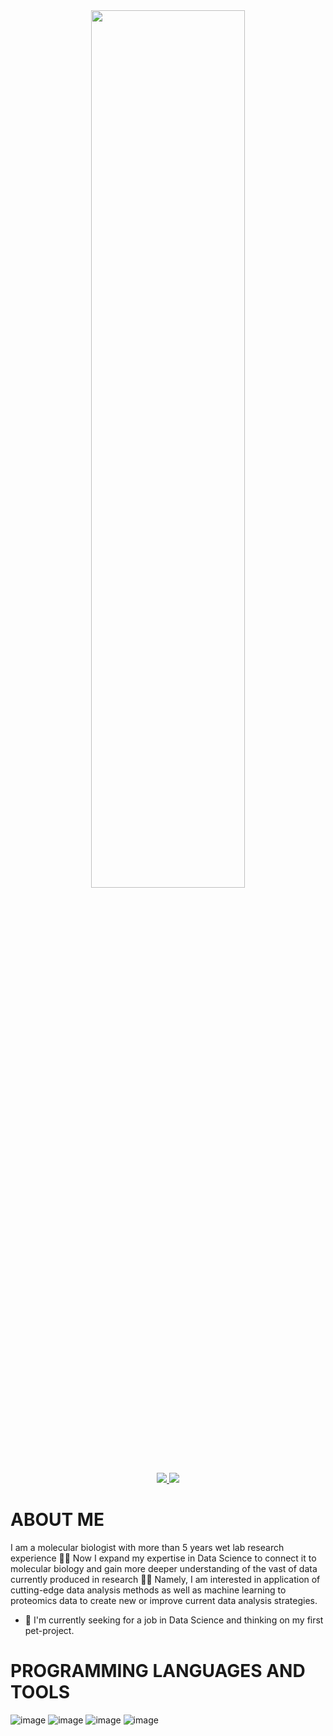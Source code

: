 <div id="header" align="center">
  <img src="https://media.giphy.com/media/v1.Y2lkPTc5MGI3NjExYmY4MzBlN2IyZjA3MzBiNGExM2VmNjA4ZDcyMDUyODU0MWUyMzk5YiZjdD1n/w8BjEroWH0YovA0HDY/giphy.gif" width="70%" height="60%"/>
</div>

<div id="contact_badges" align="center">
  <a href="https://t.me/vododokhov21"> 
    <img src="https://img.shields.io/badge/Telegram-2CA5E0?style=for-the-badge&logo=telegram&logoColor=white"/>
  </a>
  <a href="https://www.linkedin.com/in/vadadokhau"> 
    <img src="https://img.shields.io/badge/LinkedIn-0077B5?style=for-the-badge&logo=linkedin&logoColor=white"/>
  </a>
</div>



# ABOUT ME
I am a molecular biologist with more than 5 years wet lab research experience 👨‍🔬 Now I expand my expertise in Data Science to connect it to molecular biology and gain more deeper understanding of the vast of data currently produced in research 👨‍💻 Namely, I am interested in application of cutting-edge data analysis methods as well as machine learning to proteomics data to create new or improve current data analysis strategies.

- 🔭 I'm currently seeking for a job in Data Science and thinking on my first pet-project. 

# PROGRAMMING LANGUAGES AND TOOLS

![image](https://img.shields.io/badge/Python-FFD43B?style=for-the-badge&logo=python&logoColor=blue)
![image](https://img.shields.io/badge/R-276DC3?style=for-the-badge&logo=r&logoColor=white)
![image](https://img.shields.io/badge/Pandas-2C2D72?style=for-the-badge&logo=pandas&logoColor=white)
![image](https://img.shields.io/badge/scikit_learn-F7931E?style=for-the-badge&logo=scikit-learn&logoColor=white)

